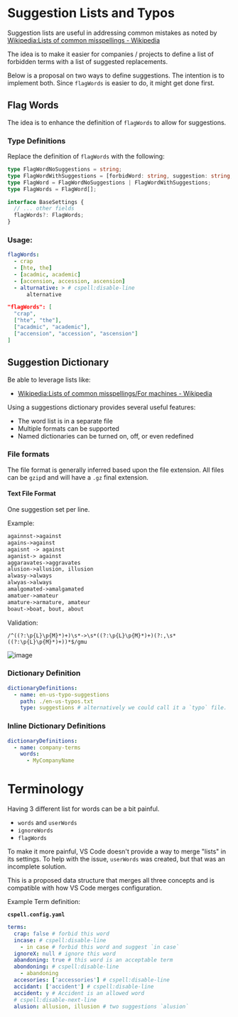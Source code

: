 # Suggestion Lists and Typos

Suggestion lists are useful in addressing common mistakes as noted by [Wikipedia:Lists of common misspellings - Wikipedia](https://en.wikipedia.org/wiki/Wikipedia:Lists_of_common_misspellings)

The idea is to make it easier for companies / projects to define a list of forbidden terms with a list of suggested replacements.

Below is a proposal on two ways to define suggestions.
The intention is to implement both. Since `flagWords` is easier to do, it might get done first.

## Flag Words

The idea is to enhance the definition of `flagWords` to allow for suggestions.

### Type Definitions

Replace the definition of `flagWords` with the following:

```ts
type FlagWordNoSuggestions = string;
type FlagWordWithSuggestions = [forbidWord: string, suggestion: string, ...otherSuggestions: string[]];
type FlagWord = FlagWordNoSuggestions | FlagWordWithSuggestions;
type FlagWords = FlagWord[];

interface BaseSettings {
  // ... other fields
  flagWords?: FlagWords;
}
```

### Usage:

```yaml
flagWords:
  - crap
  - [hte, the]
  - [acadmic, academic]
  - [accension, accession, ascension]
  - alturnative: > # cspell:disable-line
      alternative
```

```json
"flagWords": [
  "crap",
  ["hte", "the"],
  ["acadmic", "academic"],
  ["accension", "accession", "ascension"]
]
```

## Suggestion Dictionary

Be able to leverage lists like:

- [Wikipedia:Lists of common misspellings/For machines - Wikipedia](https://en.wikipedia.org/wiki/Wikipedia:Lists_of_common_misspellings/For_machines)

Using a suggestions dictionary provides several useful features:

- The word list is in a separate file
- Multiple formats can be supported
- Named dictionaries can be turned on, off, or even redefined

### File formats

The file format is generally inferred based upon the file extension. All files can be `gzip`d and will have a `.gz` final extension.

#### Text File Format

One suggestion set per line.

Example:

<!--- cspell:disable -->

```txt
againnst->against
agains->against
agaisnt -> against
aganist-> against
aggaravates->aggravates
alusion->allusion, illusion
alwasy->always
alwyas->always
amalgomated->amalgamated
amatuer->amateur
amature->armature, amateur
boaut->boat, bout, about
```

<!--- cspell:enable -->

Validation:

```regexp
/^((?:\p{L}\p{M}*)+)\s*->\s*((?:\p{L}\p{M}*)+)(?:,\s*((?:\p{L}\p{M}*)+))*$/gmu
```

![image](https://user-images.githubusercontent.com/3740137/149126237-455c6674-ed1f-4dd8-8136-083531d2c63b.png)

### Dictionary Definition

```yaml
dictionaryDefinitions:
  - name: en-us-typo-suggestions
    path: ./en-us-typos.txt
    type: suggestions # alternatively we could call it a `typo` file.
```

### Inline Dictionary Definitions

```yaml
dictionaryDefinitions:
  - name: company-terms
    words:
      - MyCompanyName
```

<!--- cspell:ignore acadmic accension -->

# Terminology

Having 3 different list for words can be a bit painful.

- `words` and `userWords`
- `ignoreWords`
- `flagWords`

To make it more painful, VS Code doesn't provide a way to merge "lists" in its settings. To help with the issue, `userWords` was created, but
that was an incomplete solution.

This is a proposed data structure that merges all three concepts and is compatible with how VS Code merges configuration.

Example Term definition:

**`cspell.config.yaml`**

```yaml
terms:
  crap: false # forbid this word
  incase: # cspell:disable-line
    - in case # forbid this word and suggest `in case`
  ignoreX: null # ignore this word
  abandoning: true # this word is an acceptable term
  abondoning: # cspell:disable-line
    - abandoning
  accesories: ['accessories'] # cspell:disable-line
  accidant: ['accident'] # cspell:disable-line
  accident: y # Accident is an allowed word
  # cspell:disable-next-line
  alusion: allusion, illusion # two suggestions `alusion`
```
